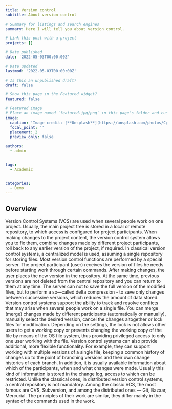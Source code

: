 ```yaml
---
title: Version control
subtitle: About version control

# Summary for listings and search engines
summary: Here I will tell you about version control.

# Link this post with a project
projects: []

# Date published
date: '2022-05-03T00:00:00Z'

# Date updated
lastmod: '2022-05-03T00:00:00Z'

# Is this an unpublished draft?
draft: false

# Show this page in the Featured widget?
featured: false

# Featured image
# Place an image named `featured.jpg/png` in this page's folder and customize its options here.
image:
  caption: 'Image credit: [**Unsplash**](https://unsplash.com/photos/CpkOjOcXdUY)'
  focal_point: ''
  placement: 2
  preview_only: false

authors:
  - admin


tags:
  - Academic


categories:
  - Demo
---
```


## Overview

Version Control Systems (VCS) are used when several people work on one project. Usually, the main project tree is stored in a local
or remote repository, to which access is configured for project participants. When
making changes to the project content, the version control system allows
you to fix them, combine changes made by different project participants,
roll back to any earlier version of the project, if required.
In classical version control systems, a centralized model is used,
assuming a single repository for storing files. Most version control functions are performed by a special server.
The project participant (user)
receives the version of files he needs before starting work through certain commands. After making changes, the user
places the new version in the repository. At the same time, previous versions are not deleted
from the central repository and you can return to them at any time. The server can
not to save the full version of the modified files, but to perform a so—called delta compression - to save only changes between successive versions, which
reduces the amount of data stored.
Version control systems support the ability to track and resolve
conflicts that may arise when several people work on a single
file. You can merge (merge) changes made by different participants (automatically or manually), manually select the desired version, cancel the changes altogether
or lock files for modification. Depending on the settings, the lock is not
allows other users to get a working copy or prevents changing
the working copy of the file by means of the OS file system, thus providing
privileged access to only one user working with the file.
Version control systems can also provide additional, more flexible
functionality. For example, they can support working with multiple versions of a single file, keeping a common history of changes up to the point of branching
versions and their own change histories of each branch. In addition, it is usually available
information about which of the participants, when and what changes were made. Usually this
kind of information is stored in the change log, access to which can be restricted.
Unlike the classical ones, in distributed version control systems, a central
repository is not mandatory.
Among the classic VCS, the most famous are CVS, Subversion, and among the distributed ones — Git, Bazaar, Mercurial. The principles of their work are similar, they differ mainly
in the syntax of the commands used in the work.

